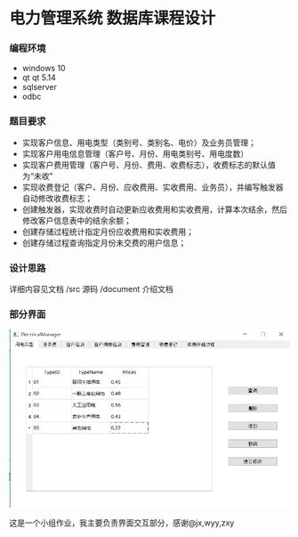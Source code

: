 # 电力管理系统 数据库课程设计



### 编程环境

- windows 10
- qt qt 5.14
- sqlserver
- odbc

### 题目要求

 - 实现客户信息、用电类型（类别号、类别名、电价）及业务员管理；
 - 实现客户用电信息管理（客户号、月份、用电类别号、用电度数）
 - 实现客户费用管理（客户号、月份、费用、收费标志），收费标志的默认值为“未收”
 - 实现收费登记（客户、月份、应收费用、实收费用、业务员），并编写触发器自动修改收费标志；
 - 创建触发器，实现收费时自动更新应收费用和实收费用，计算本次结余，然后修改客户信息表中的结余余额；
 - 创建存储过程统计指定月份应收费用和实收费用；
 - 创建存储过程查询指定月份未交费的用户信息；

### 设计思路

详细内容见文档
 /src  源码
 /document 介绍文档
 
### 部分界面



![image-20210209024127167](/document/image-20210209024127167.png)



这是一个小组作业，我主要负责界面交互部分，感谢@jx,wyy,zxy
